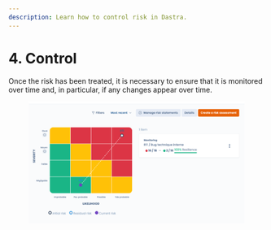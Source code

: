```yaml
---
description: Learn how to control risk in Dastra.
---
```


# 4. Control

Once the risk has been treated, it is necessary to ensure that it is monitored over time and, in particular, if any changes appear over time.

<figure><img src="../../../.gitbook/assets/image (1).png" alt=""><figcaption></figcaption></figure>
